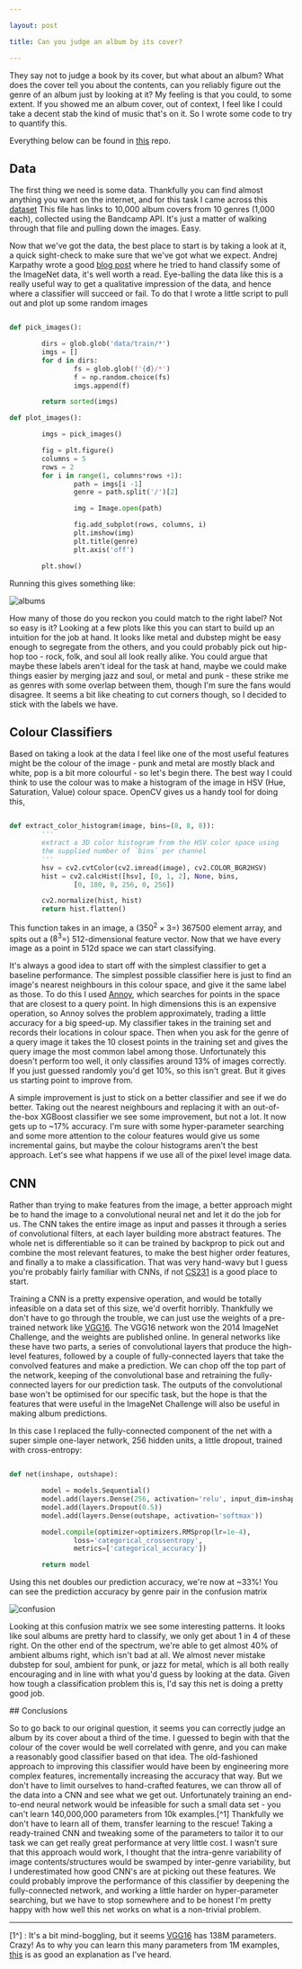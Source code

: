 ```yaml
--- 

layout: post

title: Can you judge an album by its cover?

---
```


They say not to judge a book by its cover, but what about an album? What does the cover tell you
about the contents, can you reliably figure out the genre of an album just by looking at it? My
feeling is that you could, to some extent. If you showed me an album cover, out of context, I feel
like I could take a decent stab the kind of music that's on it. So I wrote some code to try to
quantify this.  

Everything below can be found in [this](https://github.com/neal-o-r/album_art) repo.

## Data

The first thing we need is some data. Thankfully you can find almost anything you want on the
internet, and for this task I came across this
[dataset](https://raw.githubusercontent.com/yanirs/bandcamp-deep-learning/master/dataset-links.tsv)
This file has links to 10,000 album covers from 10 genres (1,000 each), collected using the Bandcamp
API.  It's just a matter of walking through that file and pulling down the images. Easy.

Now that we've got the data, the best place to start is by taking a look at it, a quick sight-check
to make sure that we've got what we expect. Andrej Karpathy wrote a good [blog post](http://karpathy.github.io/2014/09/02/what-i-learned-from-competing-against-a-convnet-on-imagenet/) where he tried to hand classify some of the ImageNet data, it's well worth a read. Eye-balling the data like this is a really useful way to get a qualitative impression of the data, and hence where a classifier will succeed or fail. To do that I wrote a little script to pull out and plot up some random images

```python

def pick_images():

        dirs = glob.glob('data/train/*')
        imgs = []
        for d in dirs:
                fs = glob.glob(f'{d}/*')
                f = np.random.choice(fs)
                imgs.append(f)

        return sorted(imgs)

def plot_images():

        imgs = pick_images()

        fig = plt.figure()
        columns = 5
        rows = 2
        for i in range(1, columns*rows +1):
                path = imgs[i -1]
                genre = path.split('/')[2]

                img = Image.open(path)

                fig.add_subplot(rows, columns, i)
                plt.imshow(img)
                plt.title(genre)
                plt.axis('off')

        plt.show()

```

Running this gives something like:

![albums](images/album_art/album.png)

How many of those do you reckon you could match to the right label? Not so easy is it? Looking at a
few plots like this you can start to build up an intuition for the job at hand. It looks like metal
and dubstep might be easy enough to segregate from the others, and you could probably pick out
hip-hop too - rock, folk, and soul all look really alike. You could argue that maybe these labels
aren't ideal for the task at hand, maybe we could make things easier by merging jazz and soul, or
metal and punk - these strike me as genres with some overlap between them, though I'm sure the fans
would disagree. It seems a bit like cheating to cut corners though, so I decided to stick with
the labels we have. 

## Colour Classifiers

Based on taking a look at the data I feel like one of the most useful features might be the colour
of the image - punk and metal are mostly black and white, pop is a bit more colourful - so let's
begin there. The best way I could think to use the colour was to make a histogram of the image in HSV (Hue, Saturation, Value) colour space.  OpenCV gives us a handy tool for doing this,

```python

def extract_color_histogram(image, bins=(8, 8, 8)):
        '''
        extract a 3D color histogram from the HSV color space using
        the supplied number of `bins` per channel
        '''
        hsv = cv2.cvtColor(cv2.imread(image), cv2.COLOR_BGR2HSV)
        hist = cv2.calcHist([hsv], [0, 1, 2], None, bins,
                [0, 180, 0, 256, 0, 256])

        cv2.normalize(hist, hist)
        return hist.flatten()

```

This function takes in an image, a ($350^2 \times 3=$) 367500 element array, and spits out a ($8^3=$)
512-dimensional feature vector. Now that we have every image as a point in 512d space we can start
classifying. 

It's always a good idea to start off with the simplest classifier to get a baseline performance. The
simplest possible classifier here is just to find an image's nearest neighbours in this colour
space, and give it the same label as those. To do this I used
[Annoy](https://github.com/spotify/annoy), which searches for points in the space that are closest
to a query point. In high dimensions this is an expensive operation, so Annoy solves the problem
approximately, trading a little accuracy for a big speed-up. My classifier takes in the training set
and records their locations in colour space.  Then when you ask for the genre of a query image it
takes the 10 closest points in the training set and gives the query image the most common
label among those.  Unfortunately this doesn't perform too well, it only classifies around 13% of
images correctly. If you just guessed randomly you'd get 10%, so this isn't great. But it gives us
starting point to improve from.

A simple improvement is just to stick on a better classifier and see if we do better.  Taking out
  the nearest neighbours and replacing it with an out-of-the-box XGBoost classifier we see some
  improvement, but not a lot. It now gets up to ~17% accuracy. I'm sure with some hyper-parameter
  searching and some more attention to the colour features would give us some incremental gains, but
  maybe the colour histograms aren't the best approach. Let's see what happens if we use all of the
  pixel level image data.

## CNN

Rather than trying to make features from the image, a better approach might be to hand the image to
a convolutional neural net and let it do the job for us. The CNN takes the entire image as
input and passes it through a series of convolutional filters, at each layer building more abstract
features. The whole net is differentiable so it can be trained by backprop to pick out and
combine the most relevant features, to make the best higher order features, and finally a to make a classification. That was very hand-wavy but I guess you're probably fairly familiar with CNNs, if not
[CS231](http://cs231n.github.io/convolutional-networks/) is a good place to start. 

Training a CNN is a pretty expensive operation, and would be totally infeasible on a data set of
this size, we'd overfit horribly. Thankfully we don't have to go through the trouble, we can just
use the weights of a pre-trained network like [VGG16](https://arxiv.org/abs/1409.1556). The VGG16
network won the 2014 ImageNet Challenge, and the weights are published online. In general networks
like these have two parts, a series of convolutional layers that produce the high-level features,
followed by a couple of fully-connected layers that take the convolved features and make a
prediction. We can chop off the top part of the network, keeping of the convolutional base and
retraining the fully-connected layers for our prediction task. The outputs of the convolutional base
won't be optimised for our specific task, but the hope is that the features that were useful in the
ImageNet Challenge will also be useful in making album predictions. 

In this case I replaced the fully-connected component of the net with a super simple one-layer network, 256 hidden units, a little dropout, trained with cross-entropy:

```python

def net(inshape, outshape):

        model = models.Sequential()
        model.add(layers.Dense(256, activation='relu', input_dim=inshape)
        model.add(layers.Dropout(0.5))
        model.add(layers.Dense(outshape, activation='softmax'))

        model.compile(optimizer=optimizers.RMSprop(lr=1e-4),
                loss='categorical_crossentropy',
                metrics=['categorical_accuracy'])

        return model

```

Using this net doubles our prediction accuracy, we're now at ~33%! You can see the prediction accuracy by genre pair in the confusion matrix 

![confusion](images/album_art/confusion.png)

Looking at this confusion matrix we see some interesting patterns. It looks like soul albums are
pretty hard to classify, we only get about 1 in 4 of these right. On the other end of the spectrum,
we're able to get almost 40% of ambient albums right, which isn't bad at all. We almost never
mistake dubstep for soul, ambient for punk, or jazz for metal, which is all both really encouraging
and in line with what you'd guess by looking at the data. Given how tough a classification problem
this is, I'd say this net is doing a pretty good job.  


## Conclusions

So to go back to our original question, it seems you can correctly judge an album by its cover about
a third of the time. I guessed to begin with that the colour of the cover would be well correlated
with genre, and you can make a reasonably good classifier based on that idea. The old-fashioned
approach to improving this classifier would have been by engineering more complex features,
incrementally increasing the accuracy that way. But we don't have to limit ourselves to hand-crafted
features, we can throw all of the data into a CNN and see what we get out. Unfortunately training an
end-to-end neural network would be infeasible for such a small data set - you can't learn
140,000,000 parameters from 10k examples.[^1] Thankfully we don't have to learn all of them,
transfer learning to the rescue! Taking a ready-trained CNN and tweaking some of the parameters to
tailor it to our task we can get really great performance at very little cost. I wasn't sure that
this approach would work, I thought that the intra-genre variability of image contents/structures
would be swamped by inter-genre variability, but I underestimated how good CNN's are at picking out
these features. We could probably improve the performance of this classifier by deepening the fully-connected network, and working a little harder on hyper-parameter searching, but we have to stop somewhere and to be honest I'm pretty happy with how well this net works on what is a non-trivial problem.  


---

[1^] : It's a bit mind-boggling, but it seems
[VGG16](https://stackoverflow.com/questions/28232235/how-to-calculate-the-number-of-parameters-of-convolutional-neural-networks)
has 138M parameters. Crazy! As to why you can learn this many parameters from 1M examples,
[this](https://arxiv.org/abs/1710.06451) is as good an explanation as I've heard.
